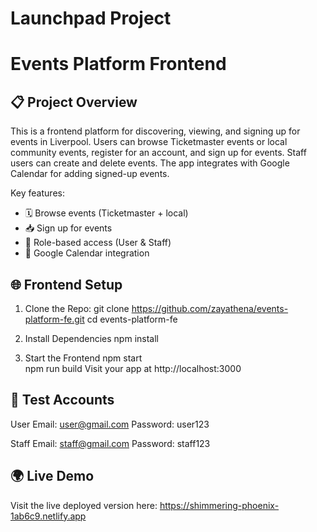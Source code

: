 # Launchpad Project
# Events Platform Frontend 

## 📋 Project Overview

This is a frontend platform for discovering, viewing, and signing up for events in Liverpool. 
Users can browse Ticketmaster events or local community events, register for an account, and sign up for events. 
Staff users can create and delete events. The app integrates with Google Calendar for adding signed-up events.

Key features:
- 🗓️ Browse events (Ticketmaster + local)
- 📥 Sign up for events
- 👥 Role-based access (User & Staff)
- 🧾 Google Calendar integration

## 🌐 Frontend Setup

1. Clone the Repo:
   git clone https://github.com/zayathena/events-platform-fe.git
   cd events-platform-fe

2. Install Dependencies 
   npm install 

3. Start the Frontend 
   npm start   
   npm run build
   Visit your app at http://localhost:3000

## 🔐 Test Accounts

User
Email: user@gmail.com    Password: user123

Staff
Email: staff@gmail.com   Password: staff123

## 🌍 Live Demo
Visit the live deployed version here:
https://shimmering-phoenix-1ab6c9.netlify.app

